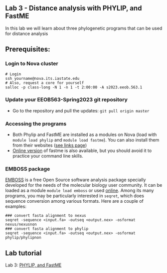 ## Lab 3 - Distance analysis with PHYLIP, and FastME 

In this lab we will learn about three phylogenetic programs that can be used for distance analysis

## Prerequisites:

### Login to Nova cluster
```
# Login
ssh yourname@nova.its.iastate.edu
# Also, request a core for yourself
salloc -p class-long -N 1 -n 1 -t 2:00:00 -A s2023.eeob.563.1
```

### Update your EEOB563-Spring2023 git repository
- Go to the repository and pull the updates: `git pull origin master`

### Accessing the programs
- Both Phylip and FastME are installed as a modules on Nova (load with  `module load phylip` and `module load fastme`). You can also install them from their websites ([see links page](links.md))
- [Online version](http://www.atgc-montpellier.fr/fastme/) of fastme  is also available, but you should avoid it to practice your command line skills.  

### EMBOSS package
[EMBOSS](https://emboss.sourceforge.net/)  is a free Open Source software analysis package specially developed for the needs of the molecular biology user community.
It can be loaded as a module `module load emboss` or used [online](https://www.ebi.ac.uk/Tools/emboss/).
Among its many programs, you may be particularly interested in `seqret`, which does sequence conversion among various formats.
Here are a couple of examples:
```
### convert fasta alignment to nexus
seqret -sequence <input.fa> -outseq <output.nex> -osformat nexus/nexusnon
### convert fasta alignment to phylip
seqret -sequence <input.fa> -outseq <output.nex> -osformat phylip/phylipnon
```

## Lab tutorial

Lab 3: [PHYLIP, and FastME](lab3)

<!-- ## Additional tutorials

[Git/GitHub](https://isu-molphyl.github.io/EEOB563-Spring2018/computer_labs/lab1/git.pdf)  
[VI](https://isu-molphyl.github.io/EEOB563-Spring2018/computer_labs/lab1/vi_tutorial.pdf)  

-->


